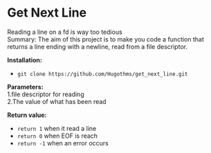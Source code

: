 # Get Next Line
Reading a line on a fd is way too tedious  
Summary: The aim of this project is to make you code a function that returns a line ending with a newline, read from a file descriptor.  

__Installation:__

* `git clone https://github.com/Hugothms/get_next_line.git`

**Parameters:**  
1.file descriptor for reading  
2.The value of what has been read

**Return value:**
* `return 1` when it read a line
* `return 0` when EOF is reach
* `return -1` when an error occurs

